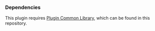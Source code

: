 ### Dependencies
This plugin requires [Plugin Common Library](https://github.com/Maxthegreat99/tShock-v5-plugins/blob/main/Plugin%20Common%20Lib%204.2.0.dll), which can be found in this repository.
